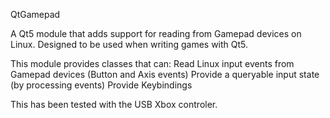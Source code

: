 QtGamepad

A Qt5 module that adds support for reading from Gamepad devices on Linux.  Designed to be used when writing games with Qt5.

This module provides classes that can:
Read Linux input events from Gamepad devices (Button and Axis events)
Provide a queryable input state (by processing events)
Provide Keybindings

This has been tested with the USB Xbox controler.

